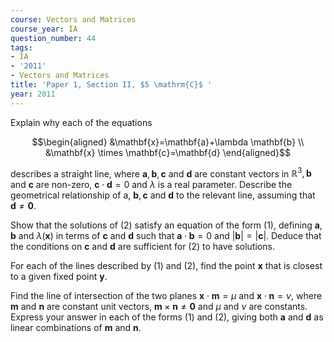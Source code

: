```yaml
---
course: Vectors and Matrices
course_year: IA
question_number: 44
tags:
- IA
- '2011'
- Vectors and Matrices
title: 'Paper 1, Section II, $5 \mathrm{C}$ '
year: 2011
---
```




Explain why each of the equations

$$\begin{aligned}
&\mathbf{x}=\mathbf{a}+\lambda \mathbf{b} \\
&\mathbf{x} \times \mathbf{c}=\mathbf{d}
\end{aligned}$$

describes a straight line, where $\mathbf{a}, \mathbf{b}, \mathbf{c}$ and $\mathbf{d}$ are constant vectors in $\mathbb{R}^{3}, \mathbf{b}$ and $\mathbf{c}$ are non-zero, $\mathbf{c} \cdot \mathbf{d}=0$ and $\lambda$ is a real parameter. Describe the geometrical relationship of a, $\mathbf{b}, \mathbf{c}$ and $\mathbf{d}$ to the relevant line, assuming that $\mathbf{d} \neq \mathbf{0}$.

Show that the solutions of (2) satisfy an equation of the form (1), defining $\mathbf{a}, \mathbf{b}$ and $\lambda(\mathbf{x})$ in terms of $\mathbf{c}$ and $\mathbf{d}$ such that $\mathbf{a} \cdot \mathbf{b}=0$ and $|\mathbf{b}|=|\mathbf{c}|$. Deduce that the conditions on $\mathbf{c}$ and $\mathbf{d}$ are sufficient for (2) to have solutions.

For each of the lines described by (1) and (2), find the point $\mathbf{x}$ that is closest to a given fixed point $\mathbf{y}$.

Find the line of intersection of the two planes $\mathbf{x} \cdot \mathbf{m}=\mu$ and $\mathbf{x} \cdot \mathbf{n}=\nu$, where $\mathbf{m}$ and $\mathbf{n}$ are constant unit vectors, $\mathbf{m} \times \mathbf{n} \neq \mathbf{0}$ and $\mu$ and $\nu$ are constants. Express your answer in each of the forms (1) and (2), giving both $\mathbf{a}$ and $\mathbf{d}$ as linear combinations of $\mathbf{m}$ and $\mathbf{n}$.